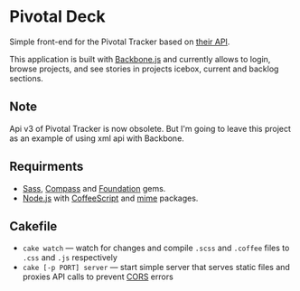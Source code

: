 # Pivotal Deck

Simple front-end for the Pivotal Tracker based on
[their API](https://www.pivotaltracker.com/help/api?version=v3).

This application is built with
[Backbone.js](http://documentcloud.github.com/backbone/)
and currently allows to login, browse projects, and see stories in
projects icebox, current and backlog sections.

## Note

Api v3 of Pivotal Tracker is now obsolete. But I'm going to leave this project as an example of using xml api with Backbone.

## Requirments

*   [Sass](http://sass-lang.com/), [Compass](http://compass-style.org/)
    and [Foundation](http://foundation.zurb.com/docs/gem-install.php) gems.
*   [Node.js](http://nodejs.org/) with [CoffeeScript](http://coffeescript.org/)
    and [mime](https://npmjs.org/package/mime) packages.


## Cakefile

*   `cake watch` — watch for changes and compile `.scss` and `.coffee` files
    to `.css` and `.js` respectively
*   `cake [-p PORT] server` — start simple server that serves static files 
     and proxies API calls to prevent [CORS](http://www.w3.org/TR/cors/) errors
